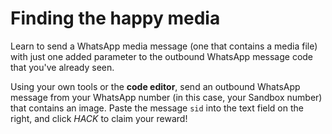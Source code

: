 # Finding the happy media

Learn to send a WhatsApp media message (one that contains a media file) with just one added parameter to the outbound WhatsApp message code that you've already seen.

Using your own tools or the **code editor**, send an outbound WhatsApp message from your WhatsApp number (in this case, your Sandbox number) that contains an image. Paste the message `sid` into the text field on the right, and click *HACK* to claim your reward!
